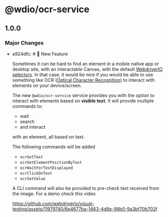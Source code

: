 # @wdio/ocr-service

## 1.0.0

### Major Changes

- a924dfc: # 🚀 New Feature

  Sometimes it can be hard to find an element in a mobile native app or desktop site, with an interactable Canvas, with the default [WebdriverIO selectors](https://webdriver.io/docs/selectors). In that case, it would be nice if you would be able to use something like OCR ([Optical Character Recognition](https://en.wikipedia.org/wiki/Optical_character_recognition)) to interact with elements on your device/screen.

  The new `@wdio/ocr-service` service provides you with the option to interact with elements based on **visible text**. It will provide multiple commands to:

  - wait
  - search
  - and interact

  with an element, all based on text.

  The following commands will be added

  - `ocrGetText`
  - `ocrGetElementPositionByText`
  - `ocrWaitForTextDisplayed`
  - `ocrClickOnText`
  - `ocrSetValue`

  A CLI command will also be provided to pre-check text received from the image. For a demo check this video

  https://github.com/webdriverio/visual-testing/assets/11979740/6e4677ba-1463-4d6e-98b0-9a3bf70b702f
